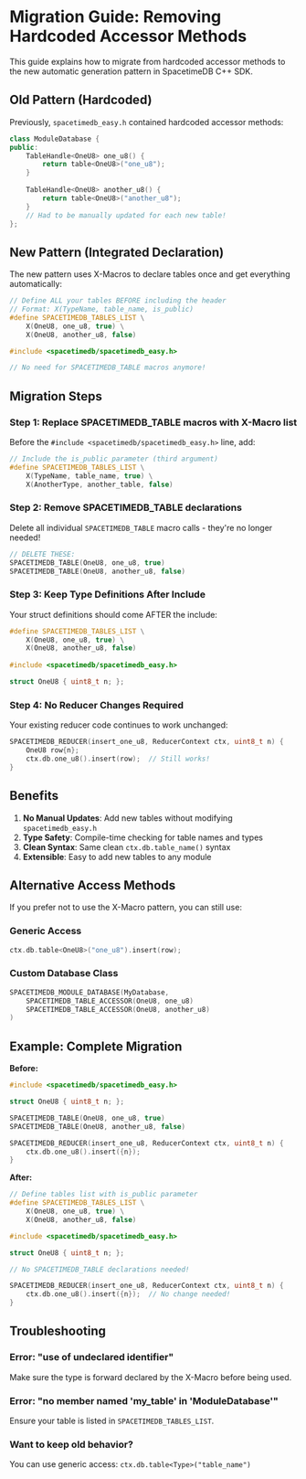 # Migration Guide: Removing Hardcoded Accessor Methods

This guide explains how to migrate from hardcoded accessor methods to the new automatic generation pattern in SpacetimeDB C++ SDK.

## Old Pattern (Hardcoded)

Previously, `spacetimedb_easy.h` contained hardcoded accessor methods:

```cpp
class ModuleDatabase {
public:
    TableHandle<OneU8> one_u8() { 
        return table<OneU8>("one_u8"); 
    }
    
    TableHandle<OneU8> another_u8() { 
        return table<OneU8>("another_u8"); 
    }
    // Had to be manually updated for each new table!
};
```

## New Pattern (Integrated Declaration)

The new pattern uses X-Macros to declare tables once and get everything automatically:

```cpp
// Define ALL your tables BEFORE including the header
// Format: X(TypeName, table_name, is_public)
#define SPACETIMEDB_TABLES_LIST \
    X(OneU8, one_u8, true) \
    X(OneU8, another_u8, false)

#include <spacetimedb/spacetimedb_easy.h>

// No need for SPACETIMEDB_TABLE macros anymore!
```

## Migration Steps

### Step 1: Replace SPACETIMEDB_TABLE macros with X-Macro list

Before the `#include <spacetimedb/spacetimedb_easy.h>` line, add:

```cpp
// Include the is_public parameter (third argument)
#define SPACETIMEDB_TABLES_LIST \
    X(TypeName, table_name, true) \
    X(AnotherType, another_table, false)
```

### Step 2: Remove SPACETIMEDB_TABLE declarations

Delete all individual `SPACETIMEDB_TABLE` macro calls - they're no longer needed!

```cpp
// DELETE THESE:
SPACETIMEDB_TABLE(OneU8, one_u8, true)
SPACETIMEDB_TABLE(OneU8, another_u8, false)
```

### Step 3: Keep Type Definitions After Include

Your struct definitions should come AFTER the include:

```cpp
#define SPACETIMEDB_TABLES_LIST \
    X(OneU8, one_u8, true) \
    X(OneU8, another_u8, false)
    
#include <spacetimedb/spacetimedb_easy.h>

struct OneU8 { uint8_t n; };
```

### Step 4: No Reducer Changes Required

Your existing reducer code continues to work unchanged:

```cpp
SPACETIMEDB_REDUCER(insert_one_u8, ReducerContext ctx, uint8_t n) {
    OneU8 row{n};
    ctx.db.one_u8().insert(row);  // Still works!
}
```

## Benefits

1. **No Manual Updates**: Add new tables without modifying `spacetimedb_easy.h`
2. **Type Safety**: Compile-time checking for table names and types
3. **Clean Syntax**: Same clean `ctx.db.table_name()` syntax
4. **Extensible**: Easy to add new tables to any module

## Alternative Access Methods

If you prefer not to use the X-Macro pattern, you can still use:

### Generic Access
```cpp
ctx.db.table<OneU8>("one_u8").insert(row);
```

### Custom Database Class
```cpp
SPACETIMEDB_MODULE_DATABASE(MyDatabase,
    SPACETIMEDB_TABLE_ACCESSOR(OneU8, one_u8)
    SPACETIMEDB_TABLE_ACCESSOR(OneU8, another_u8)
)
```

## Example: Complete Migration

**Before:**
```cpp
#include <spacetimedb/spacetimedb_easy.h>

struct OneU8 { uint8_t n; };

SPACETIMEDB_TABLE(OneU8, one_u8, true)
SPACETIMEDB_TABLE(OneU8, another_u8, false)

SPACETIMEDB_REDUCER(insert_one_u8, ReducerContext ctx, uint8_t n) {
    ctx.db.one_u8().insert({n});
}
```

**After:**
```cpp
// Define tables list with is_public parameter
#define SPACETIMEDB_TABLES_LIST \
    X(OneU8, one_u8, true) \
    X(OneU8, another_u8, false)

#include <spacetimedb/spacetimedb_easy.h>

struct OneU8 { uint8_t n; };

// No SPACETIMEDB_TABLE declarations needed!

SPACETIMEDB_REDUCER(insert_one_u8, ReducerContext ctx, uint8_t n) {
    ctx.db.one_u8().insert({n});  // No change needed!
}
```

## Troubleshooting

### Error: "use of undeclared identifier"
Make sure the type is forward declared by the X-Macro before being used.

### Error: "no member named 'my_table' in 'ModuleDatabase'"
Ensure your table is listed in `SPACETIMEDB_TABLES_LIST`.

### Want to keep old behavior?
You can use generic access: `ctx.db.table<Type>("table_name")`